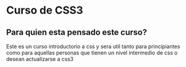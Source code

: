 Curso de CSS3
=============

Para quien esta pensado este curso?
-----------------------------------

Este es un curso introductorio a css y sera util tanto para principiantes como para
aquellas personas que tienen un nivel intermedio de css o desean actualizarse a css3
